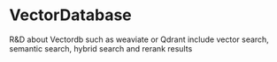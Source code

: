 # VectorDatabase
R&amp;D about Vectordb such as weaviate or Qdrant include vector search, semantic search, hybrid search and rerank results
